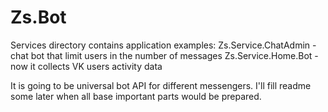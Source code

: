 # Zs.Bot

Services directory contains application examples:
    Zs.Service.ChatAdmin - chat bot that limit users in the number of messages
    Zs.Service.Home.Bot - now it collects VK users activity data

It is going to be universal bot API for different messengers.
I'll fill readme some later when all base important parts would be prepared.
